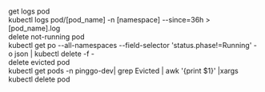 <br/> get logs pod <br/>
kubectl logs pod/[pod_name] -n [namespace] --since=36h > [pod_name].log 
<br/> delete not-running pod <br/>
kubectl get po --all-namespaces --field-selector 'status.phase!=Running' -o json | kubectl delete -f -
<br/> delete evicted pod <br/>
kubectl get pods -n pinggo-dev| grep Evicted | awk '{print $1}' |xargs kubectl delete pod 
